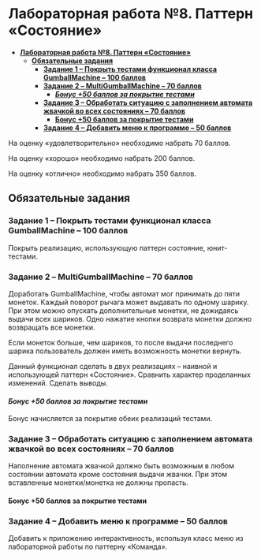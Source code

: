 ﻿
# **Лабораторная работа №8. Паттерн «Состояние»**

- [**Лабораторная работа №8. Паттерн «Состояние»**](#лабораторная-работа-8-паттерн-состояние)
  - [**Обязательные задания**](#обязательные-задания)
    - [**Задание 1 – Покрыть тестами функционал класса GumballMachine – 100 баллов**](#задание-1--покрыть-тестами-функционал-класса-gumballmachine--100-баллов)
    - [**Задание 2 – MultiGumballMachine – 70 баллов**](#задание-2--multigumballmachine--70-баллов)
      - [***Бонус +50 баллов за покрытие тестами***](#бонус-50-баллов-за-покрытие-тестами)
    - [**Задание 3 – Обработать ситуацию с заполнением автомата жвачкой во всех состояниях – 70 баллов**](#задание-3--обработать-ситуацию-с-заполнением-автомата-жвачкой-во-всех-состояниях--70-баллов)
      - [**Бонус +50 баллов за покрытие тестами**](#бонус-50-баллов-за-покрытие-тестами-1)
    - [**Задание 4 – Добавить меню к программе – 50 баллов**](#задание-4--добавить-меню-к-программе--50-баллов)

На оценку «удовлетворительно» необходимо набрать 70 баллов.

На оценку «хорошо» необходимо набрать 200 баллов.

На оценку «отлично» необходимо набрать 350 баллов.

## **Обязательные задания**

### **Задание 1 – Покрыть тестами функционал класса GumballMachine – 100 баллов**

Покрыть реализацию, использующую паттерн состояние, юнит-тестами.

### **Задание 2 – MultiGumballMachine – 70 баллов**

Доработать GumballMachine, чтобы автомат мог принимать до пяти монеток. Каждый поворот рычага может выдавать по одному шарику. При этом можно опускать дополнительные монетки, не дожидаясь выдачи всех шариков. Одно нажатие кнопки возврата монетки должно возвращать все монетки.

Если монеток больше, чем шариков, то после выдачи последнего шарика пользователь должен иметь возможность монетки вернуть.

Данный функционал сделать в двух реализациях – наивной и использующей паттерн «Состояние». Сравнить характер проделанных изменений. Сделать выводы.

#### ***Бонус +50 баллов за покрытие тестами***

Бонус начисляется за покрытие обеих реализаций тестами.

### **Задание 3 – Обработать ситуацию с заполнением автомата жвачкой во всех состояниях – 70 баллов**

Наполнение автомата жвачкой должно быть возможным в любом состоянии автомата кроме состояния выдачи жвачки. При этом вставленные монетки/монетка не должны пропасть.

#### **Бонус +50 баллов за покрытие тестами**

### **Задание 4 – Добавить меню к программе – 50 баллов**

Добавить к приложению интерактивность, используя класс меню из лабораторной работы по паттерну «Команда».
